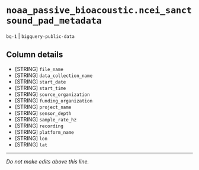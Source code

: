 # `noaa_passive_bioacoustic.ncei_sanctsound_pad_metadata`
`bq-1` | `bigquery-public-data`

## Column details
* [STRING]    `file_name`
* [STRING]    `data_collection_name`
* [STRING]    `start_date`
* [STRING]    `start_time`
* [STRING]    `source_organization`
* [STRING]    `funding_organization`
* [STRING]    `project_name`
* [STRING]    `sensor_depth`
* [STRING]    `sample_rate_hz`
* [STRING]    `recording`
* [STRING]    `platform_name`
* [STRING]    `lon`
* [STRING]    `lat`

-------------------------------------------------------------------------------
*Do not make edits above this line.*
